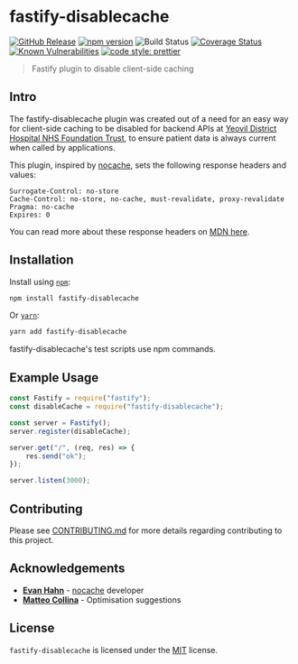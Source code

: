 # fastify-disablecache

[![GitHub Release](https://img.shields.io/github/release/Fdawgs/fastify-disablecache.svg)](https://github.com/Fdawgs/fastify-disablecache/releases/latest/) [![npm version](https://img.shields.io/npm/v/fastify-disablecache)](https://www.npmjs.com/package/fastify-disablecache) ![Build Status](https://github.com/Fdawgs/fastify-disablecache/workflows/CI/badge.svg?branch=master) [![Coverage Status](https://coveralls.io/repos/github/Fdawgs/fastify-disablecache/badge.svg?branch=master)](https://coveralls.io/github/Fdawgs/fastify-disablecache?branch=master) [![Known Vulnerabilities](https://snyk.io/test/github/Fdawgs/fastify-disablecache/badge.svg)](https://snyk.io/test/github/Fdawgs/fastify-disablecache) [![code style: prettier](https://img.shields.io/badge/code_style-prettier-ff69b4.svg?style=flat)](https://github.com/prettier/prettier)

> Fastify plugin to disable client-side caching

## Intro

The fastify-disablecache plugin was created out of a need for an easy way for client-side caching to be disabled for backend APIs at [Yeovil District Hospital NHS Foundation Trust](https://yeovilhospital.co.uk/), to ensure patient data is always current when called by applications.

This plugin, inspired by [nocache](https://github.com/helmetjs/nocache), sets the following response headers and values:

```
Surrogate-Control: no-store
Cache-Control: no-store, no-cache, must-revalidate, proxy-revalidate
Pragma: no-cache
Expires: 0
```

You can read more about these response headers on [MDN here](https://developer.mozilla.org/en-US/docs/Web/HTTP/Headers#caching).

## Installation

Install using [`npm`](https://www.npmjs.com/package/fastify-disablecache):

```bash
npm install fastify-disablecache
```

Or [`yarn`](https://yarnpkg.com/en/package/fastify-disablecache):

```bash
yarn add fastify-disablecache
```

fastify-disablecache's test scripts use npm commands.

## Example Usage

```js
const Fastify = require("fastify");
const disableCache = require("fastify-disablecache");

const server = Fastify();
server.register(disableCache);

server.get("/", (req, res) => {
	res.send("ok");
});

server.listen(3000);
```

## Contributing

Please see [CONTRIBUTING.md](https://github.com/Fdawgs/fastify-disablecache/blob/master/CONTRIBUTING.md) for more details regarding contributing to this project.

## Acknowledgements

-   [**Evan Hahn**](https://github.com/EvanHahn) - [nocache](https://github.com/helmetjs/helmet) developer
-   [**Matteo Collina**](https://github.com/mcollina) - Optimisation suggestions

## License

`fastify-disablecache` is licensed under the [MIT](https://github.com/Fdawgs/fastify-disablecache/blob/master/LICENSE) license.
